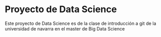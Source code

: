 # Proyecto de Data Science

Este proyecto de Data Science es de la clase de introducción a git de la universidad de navarra en el master de Big Data Science
